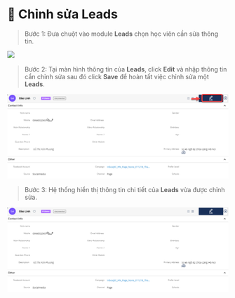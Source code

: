 # 📝 Chỉnh sửa Leads

> Bước 1: Đưa chuột vào module **Leads** chọn học viên cần sửa thông tin.

![](../../.gitbook/assets/ChinhSuaLeadă.png)

> Bước 2: Tại màn hình thông tin của **Leads**, click **Edit** và nhập thông tin cần chỉnh sửa sau đó click **Save** để hoàn tất việc chỉnh sửa một **Leads**.

![](../../.gitbook/assets/chihsualead2.png)

> Bước 3: Hệ thống hiển thị thông tin chi tiết của **Leads** vừa được chỉnh sửa.

![](../../.gitbook/assets/chinhsualead3.png)

##
